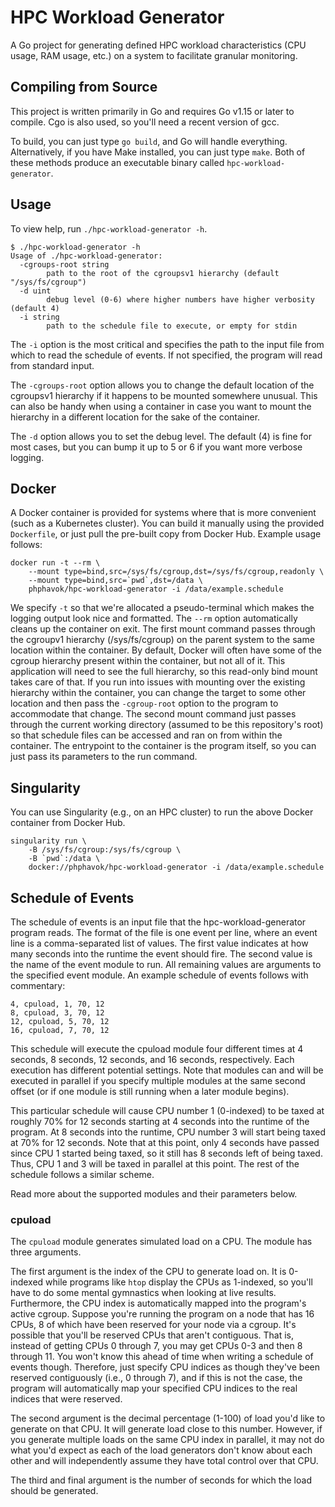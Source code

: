 # HPC Workload Generator

A Go project for generating defined HPC workload characteristics (CPU usage, RAM
usage, etc.) on a system to facilitate granular monitoring.

## Compiling from Source

This project is written primarily in Go and requires Go v1.15 or later to
compile. Cgo is also used, so you'll need a recent version of gcc.

To build, you can just type `go build`, and Go will handle everything.
Alternatively, if you have Make installed, you can just type `make`. Both of
these methods produce an executable binary called `hpc-workload-generator`.

## Usage

To view help, run `./hpc-workload-generator -h`.

```
$ ./hpc-workload-generator -h
Usage of ./hpc-workload-generator:
  -cgroups-root string
        path to the root of the cgroupsv1 hierarchy (default "/sys/fs/cgroup")
  -d uint
        debug level (0-6) where higher numbers have higher verbosity (default 4)
  -i string
        path to the schedule file to execute, or empty for stdin
```

The `-i` option is the most critical and specifies the path to the input file
from which to read the schedule of events. If not specified, the program will
read from standard input.

The `-cgroups-root` option allows you to change the default location of the
cgroupsv1 hierarchy if it happens to be mounted somewhere unusual. This can also
be handy when using a container in case you want to mount the hierarchy in a
different location for the sake of the container.

The `-d` option allows you to set the debug level. The default (4) is fine for
most cases, but you can bump it up to 5 or 6 if you want more verbose logging.

## Docker

A Docker container is provided for systems where that is more convenient (such
as a Kubernetes cluster). You can build it manually using the provided
`Dockerfile`, or just pull the pre-built copy from Docker Hub. Example usage
follows:

```
docker run -t --rm \
    --mount type=bind,src=/sys/fs/cgroup,dst=/sys/fs/cgroup,readonly \
    --mount type=bind,src=`pwd`,dst=/data \
    phphavok/hpc-workload-generator -i /data/example.schedule
```

We specify `-t` so that we're allocated a pseudo-terminal which makes the
logging output look nice and formatted. The `--rm` option automatically cleans
up the container on exit. The first mount command passes through the cgroupv1
hierarchy (/sys/fs/cgroup) on the parent system to the same location within the
container. By default, Docker will often have some of the cgroup hierarchy
present within the container, but not all of it. This application will need to
see the full hierarchy, so this read-only bind mount takes care of that. If you
run into issues with mounting over the existing hierarchy within the container,
you can change the target to some other location and then pass the
`-cgroup-root` option to the program to accommodate that change. The second
mount command just passes through the current working directory (assumed to be
this repository's root) so that schedule files can be accessed and ran on from
within the container. The entrypoint to the container is the program itself, so
you can just pass its parameters to the run command.

## Singularity

You can use Singularity (e.g., on an HPC cluster) to run the above Docker
container from Docker Hub.

```
singularity run \
    -B /sys/fs/cgroup:/sys/fs/cgroup \
    -B `pwd`:/data \
    docker://phphavok/hpc-workload-generator -i /data/example.schedule
```

## Schedule of Events

The schedule of events is an input file that the hpc-workload-generator program
reads. The format of the file is one event per line, where an event line is a
comma-separated list of values. The first value indicates at how many seconds
into the runtime the event should fire. The second value is the name of the
event module to run. All remaining values are arguments to the specified event
module. An example schedule of events follows with commentary:

```
4, cpuload, 1, 70, 12
8, cpuload, 3, 70, 12
12, cpuload, 5, 70, 12
16, cpuload, 7, 70, 12
```

This schedule will execute the cpuload module four different times at 4 seconds,
8 seconds, 12 seconds, and 16 seconds, respectively. Each execution has
different potential settings. Note that modules can and will be executed in
parallel if you specify multiple modules at the same second offset (or if one
module is still running when a later module begins).

This particular schedule will cause CPU number 1 (0-indexed) to be taxed at
roughly 70% for 12 seconds starting at 4 seconds into the runtime of the
program. At 8 seconds into the runtime, CPU number 3 will start being taxed at
70% for 12 seconds. Note that at this point, only 4 seconds have passed since
CPU 1 started being taxed, so it still has 8 seconds left of being taxed. Thus,
CPU 1 and 3 will be taxed in parallel at this point. The rest of the schedule
follows a similar scheme.

Read more about the supported modules and their parameters below.

### cpuload

The `cpuload` module generates simulated load on a CPU. The module has three
arguments.

The first argument is the index of the CPU to generate load on. It is 0-indexed
while programs like `htop` display the CPUs as 1-indexed, so you'll have to do
some mental gymnastics when looking at live results. Furthermore, the CPU index
is automatically mapped into the program's active cgroup. Suppose you're running
the program on a node that has 16 CPUs, 8 of which have been reserved for your
node via a cgroup. It's possible that you'll be reserved CPUs that aren't
contiguous. That is, instead of getting CPUs 0 through 7, you may get CPUs 0-3
and then 8 through 11. You won't know this ahead of time when writing a schedule
of events though. Therefore, just specify CPU indices as though they've been
reserved contiguously (i.e., 0 through 7), and if this is not the case, the
program will automatically map your specified CPU indices to the real indices
that were reserved.

The second argument is the decimal percentage (1-100) of load you'd like to
generate on that CPU. It will generate load close to this number. However, if
you generate multiple loads on the same CPU index in parallel, it may not do
what you'd expect as each of the load generators don't know about each other and
will independently assume they have total control over that CPU.

The third and final argument is the number of seconds for which the load should
be generated.
